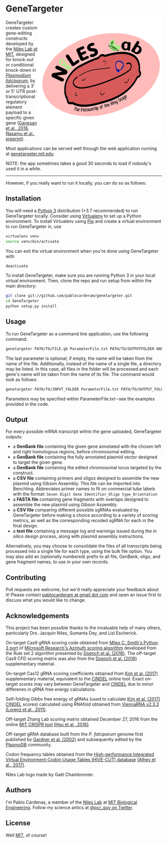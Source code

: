 # GeneTargeter <img align="right" src="static/assets/Logo_NilesLab_GC.png" width="400px" title="Niles Lab Logo">

GeneTargeter creates custom gene-editing constructs developed by the [Niles Lab at MIT](http://web.mit.edu/nileslab/), designed for knock-out or conditional knock-down in [_Plasmodium falciparum_](http://www.who.int/mediacentre/factsheets/fs094/en/),  by delivering a 3' or 5' UTR post-transcriptional regulatory element payload to a specific given gene ([Ganesan et al., 2016](https://dx.doi.org/10.1038%2Fncomms10727), [Nasamu et al., preprint](https://doi.org/10.1101/816504)).

Most applications can be served well through the web application running at [genetargeter.mit.edu](genetargeter.mit.edu)

NOTE: the app sometimes takes a good 30 seconds to load if nobody's used it in a while.

___

However, if you really want to run it locally, you can do so as follows:

## Installation

You will need a [Python 3](https://www.python.org/downloads/release/python-2716/) distribution (>3.7 recommended) to run GeneTargeter locally. Consider using [Virtualenv](https://virtualenv.pypa.io) to set up a Python environment. To install Virtualenv using [Pip](https://pip.pypa.io) and create a virtual environment to run GeneTargeter in, use

```bash
virtualenv venv
source venv/bin/activate
```

You can exit the virtual environment when you're done using GeneTargeter with
```bash
deactivate
```

To install GeneTargeter, make sure you are running Python 3 in your local virtual environment. Then, clone the repo and run setup from within the main directory:

```bash
git clone git://github.com/pablocarderam/genetargeter.git
cd GeneTargeter
python setup.py install
```

## Usage

To run GeneTargeter as a command line application, use the following command:

```bash
genetargeter PATH/TO/FILE.gb ParameterFile.txt PATH/TO/OUTPUTFOLDER NAME_OF_GENE
```

The last parameter is optional; if empty, the name will be taken from the name of the file. Additionally, instead of the name of a single file, a directory may be listed. In this case, all files in the folder will be processed and each gene's name will be taken from the name of its file. The command would look as follows:

```bash
genetargeter PATH/TO/INPUT_FOLDER ParameterFile.txt PATH/TO/OUTPUT_FOLDER
```

Parameters may be specified within ParameterFile.txt--see the examples provided in the code.

## Output
For every possible mRNA transcript within the gene uploaded, GeneTargeter outputs:

- a **GenBank file** containing the given gene annotated with the chosen left and right homologous regions, before chromosomal editing.
- a **GenBank file** containing the fully annotated plasmid vector designed to target the given gene.
- a **GenBank file** containing the edited chromosomal locus targeted by the construct.
- a **CSV file** containing primers and oligos designed to assemble the new plasmid using Gibson Assembly. This file can be imported into Benchling. Abbreviates primer names to fit on commercial tube labels with the format:
```Seven Digit Gene Identifier_Oligo type_Orientation```
- a **FASTA file** containing gene fragments with overlaps designed to assemble the new plasmid using Gibson Assembly.
- a **CSV file** comparing different possible sgRNAs evaluated by GeneTargeter before making a choice according to a variety of scoring metrics, as well as the corresponding recoded sgRNA for each in the final design.
- a **text file** containing a message log and warnings issued during the _in silico_ design process, along with plasmid assembly instructions.

Alternatively, you may choose to consolidate the files of all transcripts being processed into a single file for each type, using the bulk file option.
You may also add an (optionally numbered) prefix to all file, GenBank, oligo, and gene fragment names, to use in your own records.

## Contributing
Pull requests are welcome, but we'd really appreciate your feedback about it! Please contact [pablocarderam at gmail dot com](pablocarderam@gmail.com) and open an issue first to discuss what you would like to change.

## Acknowledgements
This project has been possible thanks to the invaluable help of many others, particularly Drs. Jacquin Niles, Sumanta Dey, and Lisl Escherick.

On-target Cas9 gRNA scoring code obtained from [Miles C. Smith's Python 3 port](https://github.com/milescsmith/Azimuth) of [Microsoft Research's Azimuth scoring algorithm](https://github.com/MicrosoftResearch/Azimuth/) developed from the Rule set 2 algorithm presented by [Doench et al. (2016)](https://dx.doi.org/10.1038/nbt.3437). The off-target Cas9 CFD scoring matrix was also from the [Doench et al. (2016)](https://dx.doi.org/10.1038/nbt.3437) supplementary material.

On-target Cas12 gRNA scoring coefficients obtained from [Kim et al. (2017)](https://dx.doi.org/10.1038/nmeth.4104) supplementary material, equivalent to the [CINDEL](http://big.hanyang.ac.kr/cindel/) online tool. Exact on-target scores may vary between GeneTargeter and [CINDEL](http://big.hanyang.ac.kr/cindel/) due to minor differenes in gRNA free energy calculations.

Self-folding Gibbs free energy of gRNAs (used to calculate [Kim et al. (2017)](https://dx.doi.org/10.1038/nmeth.4104) [CINDEL](http://big.hanyang.ac.kr/cindel/) scores) calculated using RNAfold obtained from [ViennaRNA v2.3.3](http://www.tbi.univie.ac.at/RNA/index.html) [(Lorenz et al., 2011)](https://dx.doi.org/10.1186/1748-7188-6-26).

Off-target Zhang Lab scoring matrix obtained December 27, 2016 from the online [MIT CRISPR tool](http://crispr.mit.edu/about) [(Hsu et al., 2016)](https://dx.doi.org/10.1038/nbt.2647).

Off-target gRNA database built from the _P. falciparum_ genome first published by [ Gardner et al. (2002)](https://dx.doi.org/10.1038/nature01097) and subsequently edited by the [PlasmoDB](http://plasmodb.org/plasmo/) community.

Codon frequency tables obtained from the [High-performance Integrated Virtual Environment-Codon Usage Tables (HIVE-CUT) database](https://hive.biochemistry.gwu.edu/cuts/about) [(Athey et al., 2017)](https://dx.doi.org/10.1186/s12859-017-1793-7).

Niles Lab logo made by Gaël Chambonnier.


## Authors

I'm Pablo Cárdenas, a member of the [Niles Lab](http://web.mit.edu/nileslab/) at [MIT Biological Engineering](be.mit.edu). Follow my science antics at [@pcr_guy on Twitter](https://twitter.com/pcr_guy).

## License
Well [MIT](https://choosealicense.com/licenses/mit/), of course!
